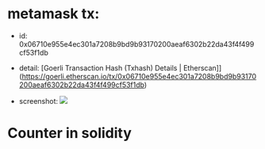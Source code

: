 # metamask tx:

- id: 0x06710e955e4ec301a7208b9bd9b93170200aeaf6302b22da43f4f499cf53f1db

- detail: [Goerli Transaction Hash (Txhash) Details | Etherscan]](https://goerli.etherscan.io/tx/0x06710e955e4ec301a7208b9bd9b93170200aeaf6302b22da43f4f499cf53f1db)

- screenshot:
![]("./tx.png")

# Counter in solidity

